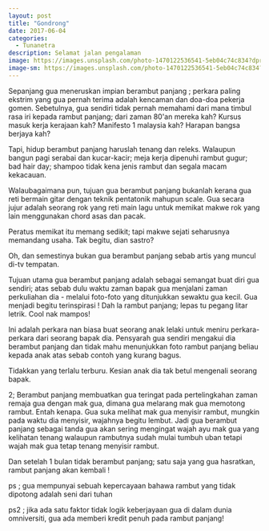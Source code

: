 ```yaml
---
layout: post
title: "Gondrong"
date: 2017-06-04
categories:
  - Tunanetra
description: Selamat jalan pengalaman
image: https://images.unsplash.com/photo-1470122536541-5eb04c74c834?dpr=1&auto=format&fit=crop&w=1500&h=860&q=80
image-sm: https://images.unsplash.com/photo-1470122536541-5eb04c74c834?dpr=1&auto=format&fit=crop&w=500&h=300&q=80
---
```

Sepanjang gua meneruskan impian berambut panjang ; perkara paling ekstrim yang gua pernah terima adalah kencaman dan doa-doa pekerja gomen. Sebetulnya, gua sendiri tidak pernah memahami dari mana timbul rasa iri kepada rambut panjang; dari zaman 80'an mereka kah? Kursus masuk kerja kerajaan kah? Manifesto 1 malaysia kah? Harapan bangsa berjaya kah?

Tapi, hidup berambut panjang haruslah tenang dan releks. Walaupun bangun pagi serabai dan kucar-kacir; meja kerja dipenuhi rambut gugur; bad hair day; shampoo tidak kena jenis rambut dan segala macam kekacauan. 

Walaubagaimana pun, tujuan gua berambut panjang bukanlah kerana gua reti bermain gitar dengan teknik pentatonik mahupun scale. Gua secara jujur adalah seorang rok yang reti main lagu untuk memikat makwe rok yang lain menggunakan chord asas dan pacak.

Peratus memikat itu memang sedikit; tapi makwe sejati seharusnya memandang usaha. Tak begitu, dian sastro?

Oh, dan semestinya bukan gua berambut panjang sebab artis yang muncul di-tv tempatan.

Tujuan utama gua berambut panjang adalah sebagai semangat buat diri gua sendiri; atas sebab dulu waktu zaman bapak gua menjalani zaman perkuliahan dia - melalui foto-foto yang ditunjukkan sewaktu gua kecil. Gua menjadi begitu terinspirasi ! Dah la rambut panjang; lepas tu pegang litar letrik. Cool nak mampos!

Ini adalah perkara nan biasa buat seorang anak lelaki untuk meniru perkara-perkara dari seorang bapak dia. Pensyarah gua sendiri mengakui dia berambut panjang dan tidak mahu menunjukkan foto rambut panjang beliau kepada anak atas sebab contoh yang kurang bagus. 

Tidakkan yang terlalu terburu. Kesian anak dia tak betul mengenali seorang bapak.

2; Berambut panjang membuatkan gua teringat pada pertelingkahan zaman remaja gua dengan mak gua, dimana gua melarang mak gua memotong rambut. Entah kenapa. Gua suka melihat mak gua menyisir rambut, mungkin pada waktu dia menyisir, wajahnya begitu lembut. Jadi gua berambut panjang sebagai tanda gua akan sering mengingat wajah ayu mak gua yang kelihatan tenang walaupun rambutnya sudah mulai tumbuh uban tetapi wajah mak gua tetap tenang menyisir rambut.

Dan setelah 1 bulan tidak berambut panjang; satu saja yang gua hasratkan, rambut panjang akan kembali !

ps ; gua mempunyai sebuah kepercayaan bahawa rambut yang tidak dipotong adalah seni dari tuhan

ps2 ; jika ada satu faktor tidak logik keberjayaan gua di dalam dunia omniversiti, gua ada memberi kredit penuh pada rambut panjang!